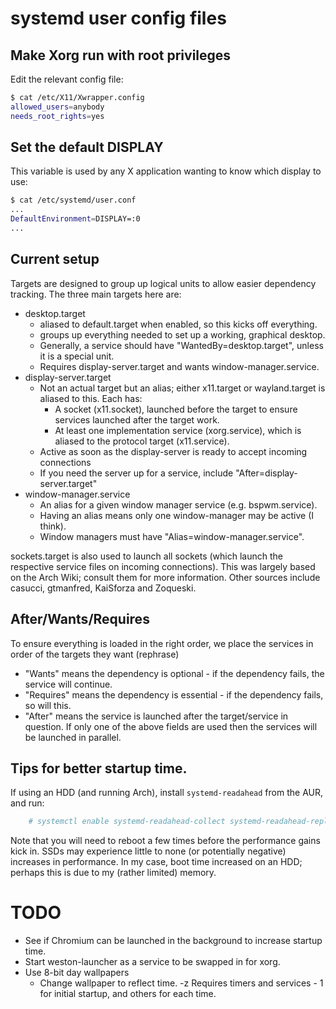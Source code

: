 # systemd user config files

## Make Xorg run with root privileges
Edit the relevant config file:
```sh
$ cat /etc/X11/Xwrapper.config
allowed_users=anybody
needs_root_rights=yes
```

## Set the default DISPLAY
This variable is used by any X application wanting to know which display to use:
```sh
$ cat /etc/systemd/user.conf
...
DefaultEnvironment=DISPLAY=:0
...
```

## Current setup
Targets are designed to group up logical units to allow easier dependency tracking.
The three main targets here are:
 - desktop.target
   - aliased to default.target when enabled, so this kicks off everything.
   - groups up everything needed to set up a working, graphical desktop.
   - Generally, a service should have "WantedBy=desktop.target", unless it is a special unit.
   - Requires display-server.target and wants window-manager.service.
 - display-server.target
   - Not an actual target but an alias; either x11.target or wayland.target is aliased to this. Each has:
     - A socket (x11.socket), launched before the target to ensure services launched after the target work.
     - At least one implementation service (xorg.service), which is aliased to the protocol target (x11.service).
   - Active as soon as the display-server is ready to accept incoming connections
   - If you need the server up for a service, include "After=display-server.target"
 - window-manager.service
   - An alias for a given window manager service (e.g. bspwm.service).
   - Having an alias means only one window-manager may be active (I think).
   - Window managers must have "Alias=window-manager.service".

sockets.target is also used to launch all sockets (which launch the
respective service files on incoming connections).
This was largely based on the Arch Wiki; consult them for more information.
Other sources include casucci, gtmanfred, KaiSforza and Zoqueski.

## After/Wants/Requires
To ensure everything is loaded in the right order, we place the services in order
of the targets they want (rephrase)
 - "Wants" means the dependency is optional - if the dependency fails, the service will continue.
 - "Requires" means the dependency is essential - if the dependency fails, so will this.
 - "After" means the service is launched after the target/service in question. If only one of the above fields are used then the services will be launched in parallel.

## Tips for better startup time.
If using an HDD (and running Arch), install `systemd-readahead` from the AUR, and run:
```sh
    # systemctl enable systemd-readahead-collect systemd-readahead-replay
```
Note that you will need to reboot a few times before the performance gains kick in.
SSDs may experience little to none (or potentially negative) increases in performance.
In my case, boot time increased on an HDD; perhaps this is due to my (rather limited) memory.

# TODO
- See if Chromium can be launched in the background to increase startup time.
- Start weston-launcher as a service to be swapped in for xorg.
- Use 8-bit day wallpapers
    - Change wallpaper to reflect time.
    -z Requires timers and services - 1 for initial startup, and others for each time.

